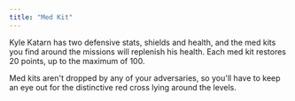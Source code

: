 ```yaml
---
title: "Med Kit"
---
```


Kyle Katarn has two defensive stats, shields and health, and the med kits you find around the missions will replenish his health. Each med kit restores 20 points, up to the maximum of 100.

Med kits aren't dropped by any of your adversaries, so you'll have to keep an eye out for the distinctive red cross lying around the levels.